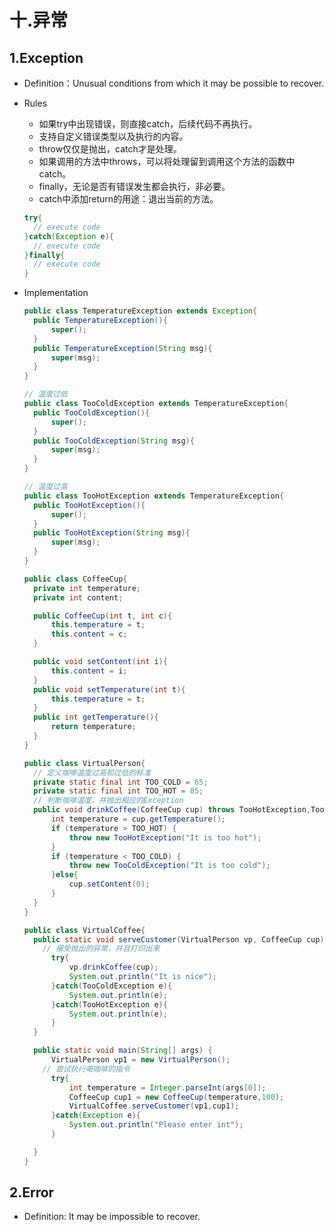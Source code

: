 # 十.异常

## 1.Exception

- Definition：Unusual conditions from which it may be possible to recover.

- Rules

  - 如果try中出现错误，则直接catch，后续代码不再执行。
  - 支持自定义错误类型以及执行的内容。
  - throw仅仅是抛出，catch才是处理。
  - 如果调用的方法中throws，可以将处理留到调用这个方法的函数中catch。
  - finally，无论是否有错误发生都会执行，非必要。
  - catch中添加return的用途：退出当前的方法。

  ```java
  try{
    // execute code
  }catch(Exception e){
    // execute code
  }finally{
    // execute code
  }
  ```

- Implementation

  <!--自定义错误类型，实现咖啡温度过高和过低都会报错，如果不报错则食用咖啡-->

  <!--自定义错误类型的superclass-->

  ```java
  public class TemperatureException extends Exception{
  	public TemperatureException(){
  		super();
  	}
  	public TemperatureException(String msg){
  		super(msg);
  	}
  }
  ```

  <!--自定义错误类型的subclass-->

  ```java
  // 温度过低
  public class TooColdException extends TemperatureException{
  	public TooColdException(){
  		super();
  	}
  	public TooColdException(String msg){
  		super(msg);
  	}
  }
  ```

  ```java
  // 温度过高
  public class TooHotException extends TemperatureException{
  	public TooHotException(){
  		super();
  	}
  	public TooHotException(String msg){
  		super(msg);
  	}
  }
  ```

  <!--判断的对象，咖啡-->

  ```java
  public class CoffeeCup{
  	private int temperature;
  	private int content;
  
  	public CoffeeCup(int t, int c){
  		this.temperature = t;
  		this.content = c;
  	}
  
  	public void setContent(int i){
  		this.content = i;
  	}
  	public void setTemperature(int t){
  		this.temperature = t;
  	}
  	public int getTemperature(){
  		return temperature;
  	}
  }
  ```

  <!--判断咖啡温度的类-->

  ```java
  public class VirtualPerson{
    // 定义咖啡温度过高和过低的标准
  	private static final int TOO_COLD = 65;
  	private static final int TOO_HOT = 85;
  	// 判断咖啡温度，并抛出相应的Exception
  	public void drinkCoffee(CoffeeCup cup) throws TooHotException,TooColdException{
  		int temperature = cup.getTemperature();
  		if (temperature > TOO_HOT) {
  			throw new TooHotException("It is too hot");
  		}
  		if (temperature < TOO_COLD) {
  			throw new TooColdException("It is too cold");
  		}else{
  			cup.setContent(0);
  		}
  	}
  }
  ```

  <!--执行喝咖啡-->

  ```java
  public class VirtualCoffee{
  	public static void serveCustomer(VirtualPerson vp, CoffeeCup cup){
      // 接受抛出的异常，并且打印出来
  		try{
  			vp.drinkCoffee(cup);
  			System.out.println("It is nice");
  		}catch(TooColdException e){
  			System.out.println(e);
  		}catch(TooHotException e){
  			System.out.println(e);
  		}
  	}
  
  	public static void main(String[] args) {
  		VirtualPerson vp1 = new VirtualPerson();
      // 尝试执行喝咖啡的指令
  		try{
  			int temperature = Integer.parseInt(args[0]);
  			CoffeeCup cup1 = new CoffeeCup(temperature,100);
  			VirtualCoffee.serveCustomer(vp1,cup1);
  		}catch(Exception e){
  			System.out.println("Please enter int");
  		}
  
  	}
  }
  ```

## 2.Error

- Definition: It may be impossible to recover.

